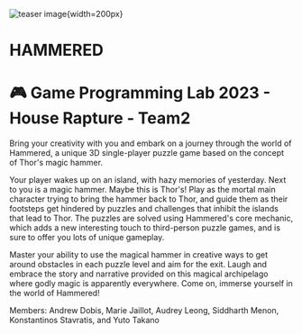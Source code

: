 
![teaser image](game_teaser.jpg){width=200px}
# HAMMERED
# :video_game: Game Programming Lab 2023 - House Rapture - Team2

Bring your creativity with you and embark on a journey through the world of Hammered, a unique 3D single-player puzzle game based on the concept of Thor's magic hammer. 

Your player wakes up on an island, with hazy memories of yesterday. Next to you is a magic hammer. Maybe this is Thor's! Play as the mortal main character trying to bring the hammer back to Thor, and guide them as their footsteps get hindered by puzzles and challenges that inhibit the islands that lead to Thor. The puzzles are solved using Hammered's core mechanic, which adds a new interesting touch to third-person puzzle games, and is sure to offer you lots of unique gameplay.

Master your ability to use the magical hammer in creative ways to get around obstacles in each puzzle level and aim for the exit. Laugh and embrace the story and narrative provided on this magical archipelago where godly magic is apparently everywhere. Come on, immerse yourself in the world of Hammered!

Members: Andrew Dobis, Marie Jaillot, Audrey Leong, Siddharth Menon, Konstantinos Stavratis, and Yuto Takano
